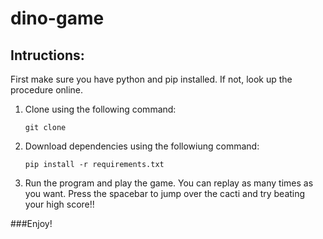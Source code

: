 # dino-game

## Intructions:

First make sure you have python and pip installed. If not, look up the procedure online. 

1. Clone using the following command:
   ```
   git clone
   ```

2. Download dependencies using the followiung command:
   ```
   pip install -r requirements.txt
   ```

3. Run the program and play the game. You can replay as many times as you want. Press the spacebar to jump over the cacti and try beating your high score!!

###Enjoy!
